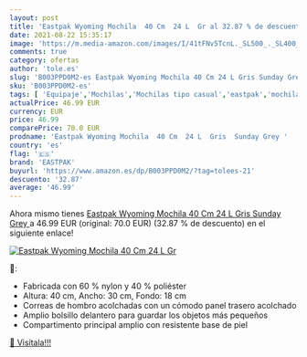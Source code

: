 ```yaml
---
layout: post
title: 'Eastpak Wyoming Mochila  40 Cm  24 L  Gr al 32.87 % de descuento'
date: 2021-08-22 15:35:17
image: 'https://m.media-amazon.com/images/I/41tFNv5TcnL._SL500_._SL400_.jpg'
comments: true
category: ofertas
author: 'tole.es'
slug: 'B003PPD0M2-es Eastpak Wyoming Mochila 40 Cm 24 L Gris Sunday Grey'
sku: 'B003PPD0M2-es'
tags: [ 'Equipaje','Mochilas','Mochilas tipo casual','eastpak','mochila', ]
actualPrice: 46.99 EUR
currency: EUR
price: 46.99
comparePrice: 70.0 EUR
prodname: 'Eastpak Wyoming Mochila  40 Cm  24 L  Gris  Sunday Grey '
country: 'es'
flag: '🇪🇸'
brand: 'EASTPAK'
buyurl: 'https://www.amazon.es/dp/B003PPD0M2/?tag=tolees-21'
descuento: '32.87'
average: '46.99'
---
```


Ahora mismo tienes [Eastpak Wyoming Mochila  40 Cm  24 L  Gris  Sunday Grey ](https://www.amazon.es/dp/B003PPD0M2/?tag=tolees-21) a 46.99 EUR (original: 70.0 EUR) (32.87 %  de descuento) en el siguiente enlace!

[![Eastpak Wyoming Mochila  40 Cm  24 L  Gr](https://m.media-amazon.com/images/I/41tFNv5TcnL._SL500_._SL400_.jpg)](https://www.amazon.es/dp/B003PPD0M2/?tag=tolees-21)

🔎:

- Fabricada con 60 % nylon y 40 % poliéster
- Altura: 40 cm, Ancho: 30 cm, Fondo: 18 cm
- Correas de hombro acolchadas con un cómodo panel trasero acolchado
- Amplio bolsillo delantero para guardar los objetos más pequeños
- Compartimento principal amplio con resistente base de piel

[🛒 Visítala!!!](https://www.amazon.es/dp/B003PPD0M2/?tag=tolees-21)
